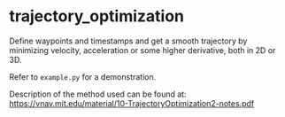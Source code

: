 # trajectory_optimization
Define waypoints and timestamps and get a smooth trajectory by minimizing velocity, acceleration or some higher derivative, both in 2D or 3D.

Refer to `example.py` for a demonstration.

Description of the method used can be found at: https://vnav.mit.edu/material/10-TrajectoryOptimization2-notes.pdf
